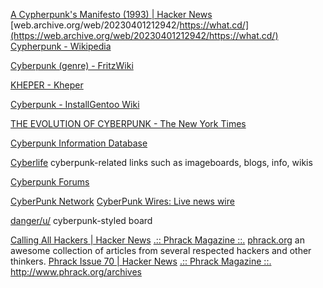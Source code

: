 
[A Cypherpunk's Manifesto (1993) | Hacker News](https://news.ycombinator.com/item?id=33554818)
[web.archive.org/web/20230401212942/https://what.cd/](https://web.archive.org/web/20230401212942/https://what.cd/)
[Cypherpunk - Wikipedia](https://en.m.wikipedia.org/wiki/Cypherpunk)

[Cyberpunk (genre) - FritzWiki](https://fritzfreiheit.com/wiki/Cyberpunk_%28genre%29)

[KHEPER - Kheper](https://www.kheper.net/)

[Cyberpunk - InstallGentoo Wiki](https://wiki.installgentoo.com/wiki/Cyberpunk)

[THE EVOLUTION OF CYBERPUNK - The New York Times](https://www.nytimes.com/1993/08/08/style/the-evolution-of-cyberpunk.html)

[Cyberpunk Information Database](http://project.cyberpunk.ru/idb/)

[Cyberlife](https://cyberpunk-life.neocities.org/)
cyberpunk-related links such as imageboards, blogs, info, wikis

[Cyberpunk Forums](https://cyberpunkforums.com/)

[CyberPunk Network](https://cyberpunk.xyz/)
[CyberPunk Wires: Live news wire](https://cyberpunk.xyz/theWire)

[danger/u/](https://dangeru.us/)
cyberpunk-styled board

[Calling All Hackers | Hacker News](https://news.ycombinator.com/item?id=41306128)
[.:: Phrack Magazine ::.](https://phrack.org/issues/71/17.html#article)
[phrack.org](http://phrack.org/index.html)
an awesome collection of articles from several respected hackers and other thinkers.
[Phrack Issue 70 | Hacker News](https://news.ycombinator.com/item?id=28758486)
[.:: Phrack Magazine ::.](http://phrack.org/issues/70/1.html)
http://www.phrack.org/archives
